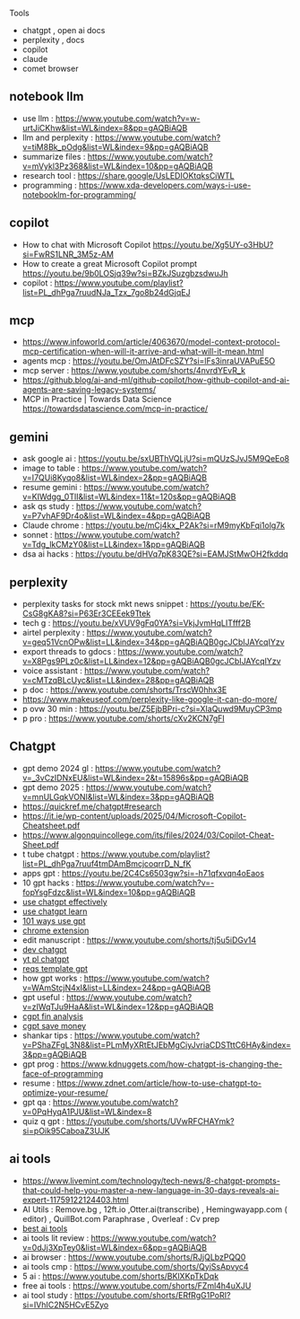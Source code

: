 Tools
* chatgpt , open ai docs
* perplexity , docs 
* copilot 
* claude
* comet browser

## notebook llm
* use llm : https://www.youtube.com/watch?v=w-urtJiCKhw&list=WL&index=8&pp=gAQBiAQB
* llm and perplexity : https://www.youtube.com/watch?v=tiM8Bk_pOdg&list=WL&index=9&pp=gAQBiAQB
* summarize files : https://www.youtube.com/watch?v=mVykl3Pz368&list=WL&index=10&pp=gAQBiAQB
* research tool : https://share.google/UsLEDIOKtqksCiWTL
* programming : https://www.xda-developers.com/ways-i-use-notebooklm-for-programming/

## copilot
* How to chat with Microsoft Copilot https://youtu.be/Xg5UY-o3HbU?si=FwRS1LNR_3M5z-AM
* How to create a great Microsoft Copilot prompt  https://youtu.be/9b0LOSjq39w?si=BZkJSuzgbzsdwuJh
* copilot : https://www.youtube.com/playlist?list=PL_dhPga7ruudNJa_Tzx_7go8b24dGjqEJ

## mcp
* https://www.infoworld.com/article/4063670/model-context-protocol-mcp-certification-when-will-it-arrive-and-what-will-it-mean.html
* agents mcp : https://youtu.be/OmJAtDFcSZY?si=lFs3inraUVAPuE5O
* mcp server : https://www.youtube.com/shorts/4nvrdYEvR_k
* https://github.blog/ai-and-ml/github-copilot/how-github-copilot-and-ai-agents-are-saving-legacy-systems/
* MCP in Practice | Towards Data Science https://towardsdatascience.com/mcp-in-practice/


## gemini
* ask google ai : https://youtu.be/sxUBThVQLjU?si=mQUzSJvJ5M9QeEo8
* image to table : https://www.youtube.com/watch?v=I7QUi8Kyqo8&list=WL&index=2&pp=gAQBiAQB
* resume gemini : https://www.youtube.com/watch?v=KIWdgg_0TlI&list=WL&index=11&t=120s&pp=gAQBiAQB
* ask qs study : https://www.youtube.com/watch?v=P7vhAF9Dr4o&list=WL&index=4&pp=gAQBiAQB
* Claude chrome : https://youtu.be/mCj4kx_P2Ak?si=rM9myKbFqi1olg7k
* sonnet : https://www.youtube.com/watch?v=Tdg_lkCMzY0&list=LL&index=1&pp=gAQBiAQB
* dsa ai hacks : https://youtu.be/dHVq7pK83QE?si=EAMJStMwOH2fkddq

## perplexity 
* perplexity tasks for stock mkt news snippet : https://youtu.be/EK-CsG8gKA8?si=P63Er3CEEek9Ttek
* tech g : https://youtu.be/xVUV9gFq0YA?si=VkjJvmHqLITfff2B
* airtel perplexity : https://www.youtube.com/watch?v=geq51VcnOPw&list=LL&index=34&pp=gAQBiAQB0gcJCbIJAYcqIYzv
* export threads to gdocs : https://www.youtube.com/watch?v=X8Pgs9PLz0c&list=LL&index=12&pp=gAQBiAQB0gcJCbIJAYcqIYzv
* voice assistant : https://www.youtube.com/watch?v=cMTzqBLcUyc&list=LL&index=28&pp=gAQBiAQB
* p doc : https://www.youtube.com/shorts/TrscW0hhx3E
* https://www.makeuseof.com/perplexity-like-google-it-can-do-more/
* p ovw 30 min : https://youtu.be/Z5EjbBPri-c?si=XIaQuwd9MuyCP3mp
* p pro : https://www.youtube.com/shorts/cXv2KCN7gFI

## Chatgpt
* gpt demo 2024 gl : https://www.youtube.com/watch?v=_3vCzIDNxEU&list=WL&index=2&t=15896s&pp=gAQBiAQB
* gpt demo 2025 : https://www.youtube.com/watch?v=mnULGqkVONI&list=WL&index=3&pp=gAQBiAQB
* https://quickref.me/chatgpt#research
* https://it.ie/wp-content/uploads/2025/04/Microsoft-Copilot-Cheatsheet.pdf
* https://www.algonquincollege.com/its/files/2024/03/Copilot-Cheat-Sheet.pdf
* t tube chatgpt : https://www.youtube.com/playlist?list=PL_dhPga7ruuf4tmDAmBmcjcoqrrD_N_fK
* apps gpt : https://youtu.be/2C4Cs6503gw?si=-h71qfxvqn4oEaos
* 10 gpt hacks : https://www.youtube.com/watch?v=-fopYsgFdzc&list=WL&index=10&pp=gAQBiAQB
* [use chatgpt effectively](https://www.youtube.com/watch?v=IKkwyPQwdBg&list=PLmMyXRtEtJEb0qXMQIZEvGmTDqDLuxkCA&index=31&pp=gAQBiAQB)
* [use chatgpt learn](https://www.youtube.com/watch?v=MnDudvCyWpc&list=PLmMyXRtEtJEb0qXMQIZEvGmTDqDLuxkCA&index=21&pp=gAQBiAQB)
* [101 ways use gpt](https://www.youtube.com/watch?v=zkXonmqIBFg&list=WL&index=14&pp=gAQBiAQB)
* [chrome extension](https://youtu.be/W-7h6XHXecA?si=iYPs3uVMchBQeTnM)
* edit manuscript : https://www.youtube.com/shorts/tj5u5iDGv14
* [dev chatgpt](https://www.youtube.com/watch?v=sTeoEFzVNSc)
* [yt pl chatgpt](https://www.youtube.com/playlist?list=PL2Jn4_RetiGQ7iFwgWivNg8XIpNiX1ScO)
* [reqs template gpt](https://www.youtube.com/watch?v=cDEgHCWhP-k&list=PLmMyXRtEtJEb0qXMQIZEvGmTDqDLuxkCA&index=39&pp=gAQBiAQB)
* how gpt works : https://www.youtube.com/watch?v=WAmStcjN4xI&list=LL&index=24&pp=gAQBiAQB
* gpt useful : https://www.youtube.com/watch?v=zIWqTJu9HaA&list=WL&index=12&pp=gAQBiAQB
* [cgpt fin analysis](https://www.youtube.com/watch?v=szYnd9qzzIk&list=PLmMyXRtEtJEZQgDhfwzneVk0C8deVJHCA&index=45&pp=gAQBiAQB)
* [cgpt save money](https://www.youtube.com/watch?v=tDnW0riCvKU&list=PLmMyXRtEtJEZQgDhfwzneVk0C8deVJHCA&index=16&pp=gAQBiAQB)
* shankar tips : https://www.youtube.com/watch?v=PShaZFgL3N8&list=PLmMyXRtEtJEbMgCiyJvriaCDSTttC6HAy&index=3&pp=gAQBiAQB
* gpt prog : https://www.kdnuggets.com/how-chatgpt-is-changing-the-face-of-programming
* resume : https://www.zdnet.com/article/how-to-use-chatgpt-to-optimize-your-resume/
* gpt qa : https://www.youtube.com/watch?v=0PqHyqA1PJU&list=WL&index=8
* quiz q gpt : https://youtube.com/shorts/UVwRFCHAYmk?si=pOik95CaboaZ3UJK


## ai tools
* https://www.livemint.com/technology/tech-news/8-chatgpt-prompts-that-could-help-you-master-a-new-language-in-30-days-reveals-ai-expert-11759122124403.html
* AI Utils : Remove.bg , 12ft.io ,Otter.ai(transcribe) , Hemingwayapp.com ( editor) , QuillBot.com Paraphrase , Overleaf : Cv prep
* [best ai tools](https://youtu.be/eFy8tepEByw?si=U13WBIEPfgUUyNdy)
* ai tools lit review : https://www.youtube.com/watch?v=0dJj3XpTey0&list=WL&index=6&pp=gAQBiAQB
* ai browser : https://www.youtube.com/shorts/RJjQLbzPQQ0
* ai tools cmp : https://www.youtube.com/shorts/QyiSsApvyc4
* 5 ai : https://www.youtube.com/shorts/BKlXKpTkDqk
* free ai tools : https://www.youtube.com/shorts/FZml4h4uXJU
* ai tool study : https://youtube.com/shorts/ERfRgG1PoRI?si=IVhIC2N5HCvE5Zyo

